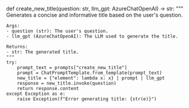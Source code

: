 def create_new_title(question: str, llm_gpt: AzureChatOpenAI) -> str:
    """
    Generates a concise and informative title based on the user's question.

    Args:
    - question (str): The user's question.
    - llm_gpt (AzureChatOpenAI): The LLM used to generate the title.

    Returns:
    - str: The generated title.
    """
    try:
        prompt_text = prompts["create_new_title"]
        prompt = ChatPromptTemplate.from_template(prompt_text)
        new_title = {"element": lambda x: x} | prompt | llm_gpt
        response = new_title.invoke(question)
        return response.content
    except Exception as e:
        raise Exception(f"Error generating title: {str(e)}")
